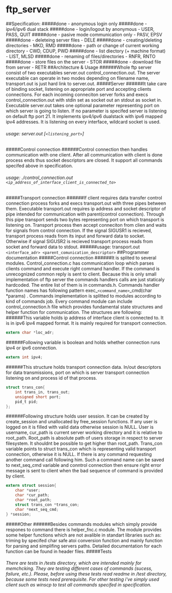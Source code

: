 # ftp_server
##Specification:
#####done - anonymous login only
#####done - ipv4/ipv6 dual stack
#####done - login/logout by anonymous - USER, PASS, QUIT
#####done - pasive mode communication only - PASV, EPSV
#####done - deleteing server files - DELE
#####done - creating/deleting directories - MKD, RMD
#####done - path or change of current working directory - CWD, CDUP, PWD
#####done - list diectory (+ machine format) - LIST, MLSD
#####done - renaming of files/directories - RNFR, RNTO
#####done - store files on the server - STOR
#####done - download file from server - RETR
##Architecture & Usage
######Whole ftp server consist of two executables server.out control_connection.out. The server executable can operate in two modes depending on filename name, transport.out is just hard link to server.out. 
#####Server
######It take care of binding socket, listening on appropriate port and accepting clients connections. For each incoming conneciton server forks and execs control_connection.out with stdin set as socket out an stdout as socket in. Executable server.out takes one optional parameter representing port on which server is going to listen. If no parameter is specifed server is listening on default ftp port 21. It implements ipv4/ipv6 dualstack with ipv6 mapped ipv4 addresses. It is listening on every interface, wildcard socket is used.
###### usage: server.out [`<listening_port>`]
#####Control connection
######Control connection then handles communication with one client. After all communication with client is done process ends thus socket descriptors are closed. It support all commands specifed above in specification. 
###### usage: ./control_connection.out `<ip_address_of_interface_client_is_connected_to>`
#####Transport connection
######If client requires data transfer control connection process forks and execs transport.out with three pipes between them. Executable transport.out requires ip address and socket descriptor of pipe intended for communication with parent(control connection). Through this pipe transport sends two bytes representing port on which transport is listening on. Transport process then accept conneciton from clien and waits for signals from control connection. If the signal SIGUSR1 is recieved, transport process reads from its input and forward data to socket. Otherwise if signal SIGUSR2 is recieved transport process reads from socket and forward data to stdout. 
######usage: transport.out `<interface_adr> <parent_comunication_descriptor>`
##Programmer documentation
#####Control connection
######It is splited to several modules. Control_connection.c has communication loop which parses clients command and execute right command handler. If the command is unrecognized common reply is sent to client. Because this is only small implementation of ftp server the commands handlers calls are just staticaly hardcoded. The entire list of them is in commands.h. Commands handler function names has following pattern exec_`<command_name>`_cmd(char *params) . Commands implementation is splitted to modules according to kind of commands job. Every command module can include control_connection.h file which provides fundamental state structures and helper function for communication. The structures are following:
######This variable holds ip address of interface client is connected to. It is in ipv6 ipv4 mapped format. It is mainly required for transport connection.
```c
extern char *loc_adr;
```
######Following variable is boolean  and holds whether connection runs ipv4 or ipv6 connection.
```c
extern int ipv4;
```
######This structure holds transport connection data. In/out descriptors for data transmissions, port on which is server transport connection listening on and process id of that process.
```c
struct trans_con{
	int trans_in, trans_out;
	unsigned short port;
	pid_t pid;
};
```
######Following structure holds user session. It can be created by create_session and unallocated by free_session functions. If any user is logged on it is filled with valid data otherwise session is NULL. User is username, cur_path is current server working directory and it is relative to root_path. Root_path is absolute path of users storage in respect to server filesystem. It shouldnt be possible to get higher than root_path. Trans_con variable points to struct trans_con which is representing valid transport connection, otherwise it is NULL. If there is any command requesting another command call following him. Such a command name can be saved to next_seq_cmd variable and conntrol connection then ensure right error message is sent to client when the bad sequence of command is provided by client. 
```c
extern struct session{
	char *user;
	char *cur_path;
	char *root_path;
	struct trans_con *trans_con;
	char *next_seq_cmd;
} *session;
```
#####Other
######Besides commands modules which simply provide respones to command there is helper_fnc.c module. The module provides some helper functions which are not avalible in standart libraries such as: triming by specifed char safe atoi conversion function and mainly function for parsing and simplifing servers paths. Detailed documentation for each function can be found in header files.
#####Tests
###### There are tests in /tests directory, which are intended mainly for memchcking. They are testing different cases of commands (sucess, failure, etc.). Please, before using these tests read readme in /test directory, because some tests need prerequisite. For other testing i've simply used client such as winscp to test all commands specifed in specification. 
